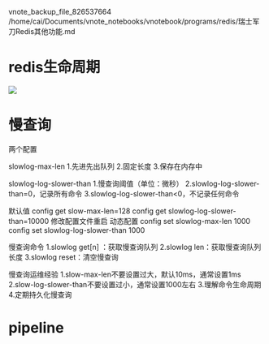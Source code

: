 vnote_backup_file_826537664 /home/cai/Documents/vnote_notebooks/vnotebook/programs/redis/瑞士军刀Redis其他功能.md
# redis生命周期

![](_v_images/20191125205349355_764546666.png)

# 慢查询
两个配置

slowlog-max-len
1.先进先出队列
2.固定长度
3.保存在内存中

slowlog-log-slower-than
1.慢查询阈值（单位：微秒）
2.slowlog-log-slower-than=0，记录所有命令
3.slowlog-log-slower-than<0，不记录任何命令

默认值
config get slow-max-len=128
config get slowlog-log-slower-than=10000
修改配置文件重启
动态配置
config set slowlog-max-len 1000
config set slowlog-log-slower-than 1000

慢查询命令
1.slowlog get[n] ：获取慢查询队列
2.slowlog len：获取慢查询队列长度
3.slowlog reset：清空慢查询

慢查询运维经验
1.slow-max-len不要设置过大，默认10ms，通常设置1ms
2.slow-log-slower-than不要设置过小，通常设置1000左右
3.理解命令生命周期
4.定期持久化慢查询

# pipeline
